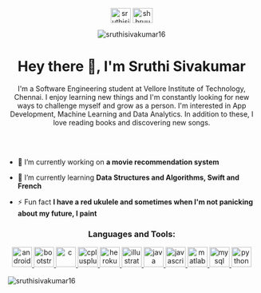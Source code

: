 <p align="center"> 
<a href="https://linkedin.com/in/sruthisivakumar16" target="blank"><img align="center" src="https://cdn.jsdelivr.net/npm/simple-icons@3.0.1/icons/linkedin.svg" alt="sruthisivakumar16" height="30" width="40" /></a>
<a href="https://instagram.com/shhruuuu_" target="blank"><img align="center" src="https://cdn.jsdelivr.net/npm/simple-icons@3.0.1/icons/instagram.svg" alt="shhruuuu_" height="30" width="40" /></a>
</p>
<p align = "center"> <img src="https://komarev.com/ghpvc/?username=sruthisivakumar16&label=Profile%20views&color=0e75b6&style=flat" alt="sruthisivakumar16" /> </p>
<h1 align="center">Hey there 👋, I'm Sruthi Sivakumar</h1>
<p align="center">I'm a Software Engineering student at Vellore Institute of Technology, Chennai. I enjoy learning new things and I'm constantly looking for new ways to challenge myself and grow as a person. I'm interested in App Development, Machine Learning and Data Analytics. In addition to these, I love reading books and discovering new songs. </p><br></br>


- 🔭 I’m currently working on **a movie recommendation system**

- 🌱 I’m currently learning **Data Structures and Algorithms, Swift and French**

- ⚡ Fun fact **I have a red ukulele and sometimes when I'm not panicking about my future, I paint**


<h3 align="center">Languages and Tools:</h3>
<p align="center"> <a href="https://developer.android.com" target="_blank"> <img src="https://devicons.github.io/devicon/devicon.git/icons/android/android-original-wordmark.svg" alt="android" width="40" height="40"/> </a> <a href="https://getbootstrap.com" target="_blank"> <img src="https://devicons.github.io/devicon/devicon.git/icons/bootstrap/bootstrap-plain.svg" alt="bootstrap" width="40" height="40"/> </a> <a href="https://www.cprogramming.com/" target="_blank"> <img src="https://devicons.github.io/devicon/devicon.git/icons/c/c-original.svg" alt="c" width="40" height="40"/> </a> <a href="https://www.w3schools.com/cpp/" target="_blank"> <img src="https://devicons.github.io/devicon/devicon.git/icons/cplusplus/cplusplus-original.svg" alt="cplusplus" width="40" height="40"/> </a> <a href="https://heroku.com" target="_blank"> <img src="https://www.vectorlogo.zone/logos/heroku/heroku-icon.svg" alt="heroku" width="40" height="40"/> </a> <a href="https://www.adobe.com/in/products/illustrator.html" target="_blank"> <img src="https://www.vectorlogo.zone/logos/adobe_illustrator/adobe_illustrator-icon.svg" alt="illustrator" width="40" height="40"/> </a> <a href="https://www.java.com" target="_blank"> <img src="https://devicons.github.io/devicon/devicon.git/icons/java/java-original-wordmark.svg" alt="java" width="40" height="40"/> </a> <a href="https://developer.mozilla.org/en-US/docs/Web/JavaScript" target="_blank"> <img src="https://devicons.github.io/devicon/devicon.git/icons/javascript/javascript-original.svg" alt="javascript" width="40" height="40"/> </a> <a href="https://www.mathworks.com/" target="_blank"> <img src="https://raw.githubusercontent.com/simple-icons/simple-icons/master/icons/mathworks.svg" alt="matlab" width="40" height="40"/> </a> <a href="https://www.mysql.com/" target="_blank"> <img src="https://devicons.github.io/devicon/devicon.git/icons/mysql/mysql-original-wordmark.svg" alt="mysql" width="40" height="40"/> </a> <a href="https://www.python.org" target="_blank"> <img src="https://devicons.github.io/devicon/devicon.git/icons/python/python-original.svg" alt="python" width="40" height="40"/> </a> </p>

<p>&nbsp;<img align="center" src="https://github-readme-stats.vercel.app/api?username=sruthisivakumar16&show_icons=true&locale=en" alt="sruthisivakumar16" /></p>

